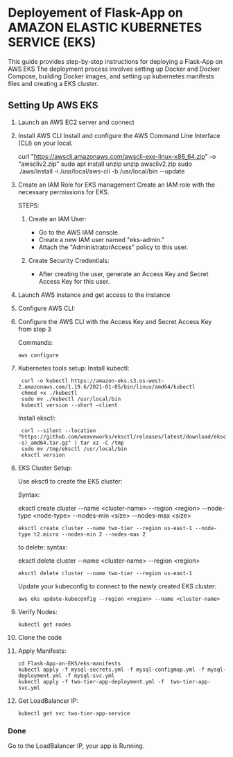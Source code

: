 # Deployement of Flask-App on AMAZON ELASTIC KUBERNETES SERVICE (EKS)

This guide provides step-by-step instructions for deploying a Flask-App on AWS EKS The deployment process involves setting up Docker and Docker Compose, building Docker images, and setting up kubernetes manifests files and creating a EKS cluster.

## Setting Up AWS EKS
1) Launch an AWS EC2 server and connect

2) Install AWS CLI
Install and configure the AWS Command Line Interface (CLI) on your local.

    curl "https://awscli.amazonaws.com/awscli-exe-linux-x86_64.zip" -o "awscliv2.zip"
    sudo apt install unzip
    unzip awscliv2.zip
    sudo ./aws/install -i /usr/local/aws-cli -b /usr/local/bin --update
    
3) Create an IAM Role for EKS management
Create an IAM role with the necessary permissions for EKS.

   STEPS:
   1. Create an IAM User:

      - Go to the AWS IAM console.
      - Create a new IAM user named "eks-admin."
      - Attach the "AdministratorAccess" policy to this user.
    
    2. Create Security Credentials:
       - After creating the user, generate an Access Key and Secret Access Key for this user.
    
4) Launch AWS instance and get access to the instance

5) Configure AWS CLI:

6) Configure the AWS CLI with the Access Key and Secret Access Key from step 3
    
   Commands:
   
       aws configure
   
7) Kubernetes tools setup:
    Install kubectl:
        
        curl -o kubectl https://amazon-eks.s3.us-west-2.amazonaws.com/1.19.6/2021-01-05/bin/linux/amd64/kubectl
        chmod +x ./kubectl
        sudo mv ./kubectl /usr/local/bin
        kubectl version --short –client
       
    Install eksctl:

        curl --silent --location "https://github.com/weaveworks/eksctl/releases/latest/download/eksctl_$(uname -s)_amd64.tar.gz" | tar xz -C /tmp
        sudo mv /tmp/eksctl /usr/local/bin
        eksctl version
        
8) EKS Cluster Setup:
    
   Use eksctl to create the EKS cluster:
      
   Syntax:

   eksctl create cluster --name \<cluster-name\> --region \<region\> --node-type \<node-type\> --nodes-min \<size\> --nodes-max \<size\>

       eksctl create cluster --name two-tier --region us-east-1 --node-type t2.micro --nodes-min 2 --nodes-max 2

    
    to delete: syntax:
   
    eksctl delete cluster --name \<cluster-name\> --region \<region\>
    
       eksctl delete cluster --name two-tier --region us-east-1
    
    Update your kubeconfig to connect to the newly created EKS cluster:

       aws eks update-kubeconfig --region <region> --name <cluster-name>
    
10) Verify Nodes:

        kubectl get nodes
    
12) Clone the code

13) Apply Manifests:

        cd Flask-App-on-EKS/eks-manifests
        kubectl apply -f mysql-secrets.yml -f mysql-configmap.yml -f mysql-deployment.yml -f mysql-svc.yml
        kubectl apply -f two-tier-app-deployment.yml -f  two-tier-app-svc.yml

14) Get LoadBalancer IP:

        kubectl get svc two-tier-app-service

### Done
Go to the LoadBalancer IP, your app is Running.
<!--
### For CI/CD Pipeline for this app:
Follow django-notes-app repo: https://github.com/acodenil/django-notes-app.git
-->
